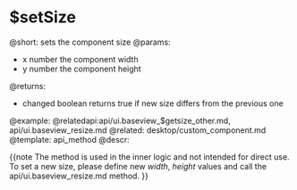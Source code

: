 $setSize
=============


@short: sets the component size 
@params: 
- x      number      the component width
- y      number      the component height

@returns:

- changed    boolean     returns true if new size differs from the previous one

@example:
@relatedapi:api/ui.baseview_$getsize_other.md, api/ui.baseview_resize.md
@related:
	desktop/custom_component.md
@template:	api_method
@descr:


{{note The method is used in the inner logic and not intended for direct use. <br>
To set a new size, please define new *width*, *height* values and call
the api/ui.baseview_resize.md method. }}
